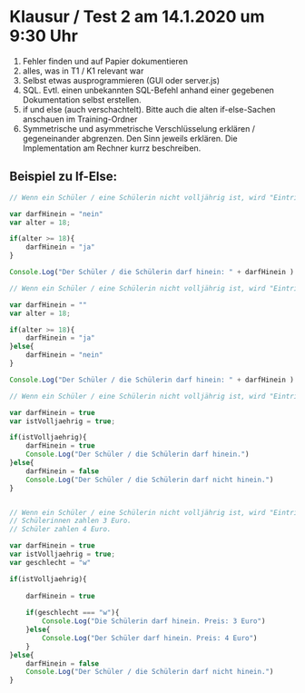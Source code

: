 # Klausur / Test 2 am 14.1.2020 um 9:30 Uhr

1. Fehler finden und auf Papier dokumentieren
2. alles, was in T1 / K1 relevant war
3. Selbst etwas ausprogrammieren (GUI oder server.js)
4. SQL. Evtl. einen unbekannten SQL-Befehl anhand einer gegebenen Dokumentation selbst erstellen.
5. if und else (auch verschachtelt). Bitte auch die alten if-else-Sachen anschauen im Training-Ordner
6. Symmetrische und asymmetrische Verschlüsselung erklären / gegeneinander abgrenzen. Den Sinn jeweils erklären. Die Implementation am Rechner kurrz beschreiben.




## Beispiel zu If-Else: 

```Javascript
// Wenn ein Schüler / eine Schülerin nicht volljährig ist, wird "Eintritt verweigert".

var darfHinein = "nein"
var alter = 18;

if(alter >= 18){
    darfHinein = "ja"
}

Console.Log("Der Schüler / die Schülerin darf hinein: " + darfHinein )

```

```Javascript
// Wenn ein Schüler / eine Schülerin nicht volljährig ist, wird "Eintritt verweigert".

var darfHinein = ""
var alter = 18;

if(alter >= 18){
    darfHinein = "ja"
}else{
    darfHinein = "nein"
}

Console.Log("Der Schüler / die Schülerin darf hinein: " + darfHinein )

```
```Javascript
// Wenn ein Schüler / eine Schülerin nicht volljährig ist, wird "Eintritt verweigert".

var darfHinein = true
var istVolljaehrig = true;

if(istVolljaehrig){
    darfHinein = true
    Console.Log("Der Schüler / die Schülerin darf hinein.")
}else{
    darfHinein = false
    Console.Log("Der Schüler / die Schülerin darf nicht hinein.")
}



```

```Javascript
// Wenn ein Schüler / eine Schülerin nicht volljährig ist, wird "Eintritt verweigert".
// Schülerinnen zahlen 3 Euro.
// Schüler zahlen 4 Euro.

var darfHinein = true
var istVolljaehrig = true;
var geschlecht = "w"

if(istVolljaehrig){
    
    darfHinein = true
    
    if(geschlecht === "w"){
        Console.Log("Die Schülerin darf hinein. Preis: 3 Euro")
    }else{
        Console.Log("Der Schüler darf hinein. Preis: 4 Euro")
    }
}else{
    darfHinein = false
    Console.Log("Der Schüler / die Schülerin darf nicht hinein.")
}
```





